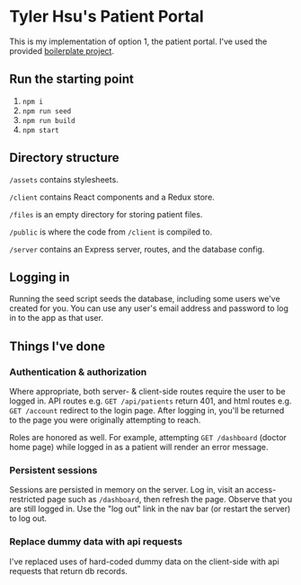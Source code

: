 # Tyler Hsu's Patient Portal
This is my implementation of option 1, the patient portal.  I've used the provided [boilerplate project](https://github.com/tempuslabs/challenges/tree/master/patient-portal).

## Run the starting point

1. `npm i`
2. `npm run seed`
3. `npm run build`
4. `npm start`

## Directory structure
`/assets` contains stylesheets.

`/client` contains React components and a Redux store.

`/files` is an empty directory for storing patient files.

`/public` is where the code from `/client` is compiled to.

`/server` contains an Express server, routes, and the database config.

## Logging in
Running the seed script seeds the database, including some users we've created for you. You can use any user's email address and password to log in to the app as that user.

## Things I've done
### Authentication & authorization
Where appropriate, both server- & client-side routes require the user to be logged in.  API routes e.g. `GET /api/patients` return 401, and html routes e.g. `GET /account` redirect to the login page.  After logging in, you'll be returned to the page you were originally attempting to reach.

Roles are honored as well. For example, attempting `GET /dashboard` (doctor home page) while logged in as a patient will render an error message.

### Persistent sessions
Sessions are persisted in memory on the server.  Log in, visit an access-restricted page such as `/dashboard`, then refresh the page.  Observe that you are still logged in.  Use the "log out" link in the nav bar (or restart the server) to log out.

### Replace dummy data with api requests
I've replaced uses of hard-coded dummy data on the client-side with api requests that return db records.
